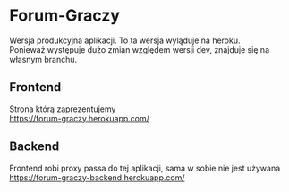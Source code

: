 # Forum-Graczy
Wersja produkcyjna aplikacji. To ta wersja wyląduje na heroku.  
Ponieważ występuje dużo zmian względem wersji dev, znajduje się na własnym branchu.

## Frontend
Strona którą zaprezentujemy  
https://forum-graczy.herokuapp.com/

## Backend
Frontend robi proxy passa do tej aplikacji, sama w sobie nie jest używana  
https://forum-graczy-backend.herokuapp.com/

